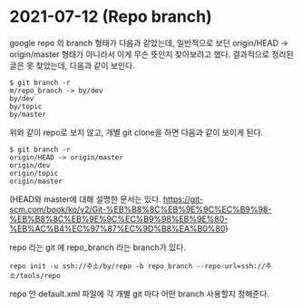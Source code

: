 # 2021-07-12 (Repo branch)

google repo 의 branch 형태가 다음과 같았는데, 일반적으로 보던 origin/HEAD -> origin/master 형태가 아니라서 이게 무슨 뜻인지 찾아보려고 했다. 결과적으로 정리된 글은 못 찾았는데, 다음과 같이 보인다.

```shell
$ git branch -r
m/repo_branch -> by/dev
by/dev
by/topic
by/master
```

위와 같이 repo로 보지 않고, 개별 git clone을 하면 다음과 같이 보이게 된다.

```shell
$ git branch -r
origin/HEAD -> origin/master
origin/dev
origin/topic
origin/master
```

(HEAD와 master에 대해 설명한 문서는 있다. https://git-scm.com/book/ko/v2/Git-%EB%B8%8C%EB%9E%9C%EC%B9%98-%EB%B8%8C%EB%9E%9C%EC%B9%98%EB%9E%80-%EB%AC%B4%EC%97%87%EC%9D%B8%EA%B0%80)



repo 라는 git 에 repo_branch 라는 branch가 있다.

```shell
repo init -u ssh://주소/by/repo -b repo_branch --repo-url=ssh://주소/tools/repo
```

repo 안 default.xml 파일에 각 개별 git 마다 어떤 branch 사용할지 정해준다.